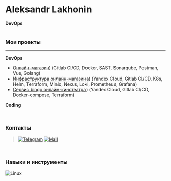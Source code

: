 # Aleksandr Lakhonin
**DevOps**  
<br>
### Мои проекты
***
**DevOps**
- [Онлайн-магазин](https://github.com/Lakhonin/Store)) (Gitlab CI/CD, Docker, SAST, Sonarqube, Postman, Vue, Golang)   
- [Инфраструктура онлайн-магазина](https://github.com/Lakhonin/infra)) (Yandex Cloud, Gitlab CI/CD, K8s, Helm, Terraform, Minio, Nexus, Loki, Prometheus, Grafana)
- [Сервис bingo онлайн-кинотеатра](https://github.com/Lakhonin/bingo)) (Yandex Cloud, Gitlab CI/CD, Docker-compose, Terraform)    

**Coding** 

<br>

### Контакты
> [![Telegram](https://img.shields.io/badge/Telegram-2CA5E0?style=flat&logo=telegram&logoColor=white)](https://t.me/lakhonin) [![Mail](https://img.shields.io/badge/Gmail-D14836??style=flat&logo=gmail&logoColor=white)](mailto:aleksandrlakhonin@gmail.com)
<br>

### Навыки и инструменты
![Linux](https://img.shields.io/badge/Linux-FCC624?style=flat-square&logo=linux&logoColor=black)
